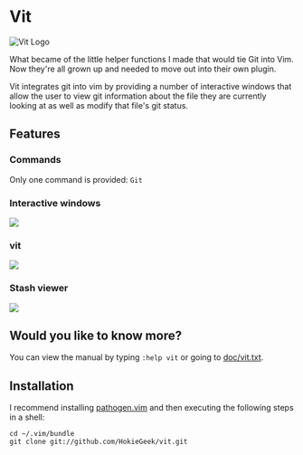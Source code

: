 Vit
===
![Vit Logo](http://i.imgur.com/H2O7Sqd.png)

What became of the little helper functions I made that would tie Git into Vim. Now they're all grown up and needed to move out into their own plugin.

Vit integrates git into vim by providing a number of interactive windows that allow the user to view git information about the file they are currently looking at as well as modify that file's git status.

## Features

### Commands

Only one command is provided: `Git`

### Interactive windows
![](http://i.imgur.com/ne6BgPk.gif)

### vit
![](http://i.imgur.com/ITQCVBk.png)

### Stash viewer
![](http://i.imgur.com/vbPd1Vt.png)

## Would you like to know more?
You can view the manual by typing `:help vit` or going to [doc/vit.txt](doc/vit.txt).

## Installation

I recommend installing [pathogen.vim](https://github.com/tpope/vim-pathogen) and then executing the following steps in a shell:

    cd ~/.vim/bundle
    git clone git://github.com/HokieGeek/vit.git